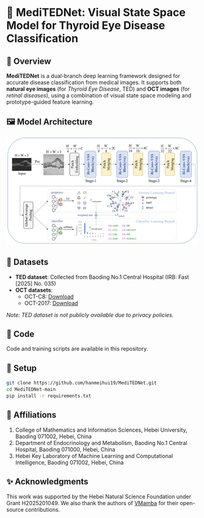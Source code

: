 # 📄 MediTEDNet: Visual State Space Model for Thyroid Eye Disease Classification

## 📌 Overview

**MediTEDNet** is a dual-branch deep learning framework designed for accurate disease classification from medical images. It supports both **natural eye images** (for *Thyroid Eye Disease*, TED) and **OCT images** (for *retinal diseases*), using a combination of visual state space modeling and prototype-guided feature learning.

## 🖼️ Model Architecture

![The overall architecture of the MediTEDNet.](./MediTEDNet.png)

## 📂 Datasets

- **TED dataset**: Collected from Baoding No.1 Central Hospital (IRB: Fast [2025] No. 035)  
- **OCT datasets**:  
  - OCT-C8: [Download](https://data.mendeley.com/datasets/obulisanaren/retinal-oct-c8)  
  - OCT-2017: [Download](https://data.mendeley.com/datasets/anashibrahim/oct2017)

*Note: TED dataset is not publicly available due to privacy policies.*

## 🧠 Code

Code and training scripts are available in this repository.

## 🔧 Setup

```bash
git clone https://github.com/hanmeihui19/MediTEDNet.git
cd MediTEDNet-main
pip install -r requirements.txt
```

## 🏫 Affiliations

1. College of Mathematics and Information Sciences, Hebei University, Baoding 071002, Hebei, China  
2. Department of Endocrinology and Metabolism, Baoding No.1 Central Hospital, Baoding 071000, Hebei, China  
3. Hebei Key Laboratory of Machine Learning and Computational Intelligence, Baoding 071002, Hebei, China

## ✨ Acknowledgments
This work was supported by the Hebei Natural Science Foundation under Grant H2025201049.
We also thank the authors of [VMamba](https://github.com/MzeroMiko/VMamba) for their open-source contributions.
